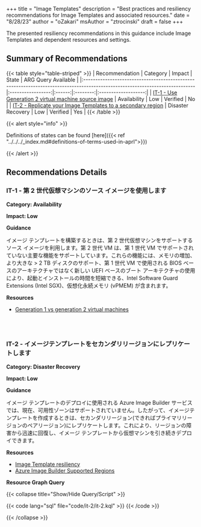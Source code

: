 +++
title = "Image Templates"
description = "Best practices and resiliency recommendations for Image Templates and associated resources."
date = "8/28/23"
author = "oZakari"
msAuthor = "ztrocinski"
draft = false
+++

The presented resiliency recommendations in this guidance include Image Templates and dependent resources and settings.

## Summary of Recommendations

{{< table style="table-striped" >}}
| Recommendation                                                                                                              |     Category      | Impact |  State   | ARG Query Available |
|:----------------------------------------------------------------------------------------------------------------------------|:-----------------:|:------:|:--------:|:-------------------:|
| [IT-1 - Use Generation 2 virtual machine source image](#it-1---use-generation-2-virtual-machine-source-image)               |   Availability    |  Low   | Verified |         No          |
| [IT-2 - Replicate your Image Templates to a secondary region](#it-2---replicate-your-image-templates-to-a-secondary-region) | Disaster Recovery |  Low   | Verified |         Yes         |
{{< /table >}}

{{< alert style="info" >}}

Definitions of states can be found [here]({{< ref "../../../_index.md#definitions-of-terms-used-in-aprl">}})

{{< /alert >}}

## Recommendations Details

### IT-1 - 第 2 世代仮想マシンのソース イメージを使用します

**Category: Availability**

**Impact: Low**

**Guidance**

イメージ テンプレートを構築するときは、第 2 世代仮想マシンをサポートするソース イメージを利用します。第 2 世代 VM は、第 1 世代 VM でサポートされていない主要な機能をサポートしています。これらの機能には、メモリの増加、より大きな > 2 TB ディスクのサポート、第 1 世代 VM で使用される BIOS ベースのアーキテクチャではなく新しい UEFI ベースのブート アーキテクチャの使用により、起動とインストールの時間を短縮できる、Intel Software Guard Extensions (Intel SGX)、仮想化永続メモリ (vPMEM) が含まれます。

**Resources**

- [Generation 1 vs generation 2 virtual machines](https://learn.microsoft.com/ja-jp/azure/virtual-machines/generation-2#features-and-capabilities)

<br><br>

### IT-2 - イメージテンプレートをセカンダリリージョンにレプリケートします

**Category: Disaster Recovery**

**Impact: Low**

**Guidance**

イメージ テンプレートのデプロイに使用される Azure Image Builder サービスでは、現在、可用性ゾーンはサポートされていません。したがって、イメージテンプレートを作成するときは、セカンダリリージョン(できればプライマリリージョンのペアリージョン)にレプリケートします。これにより、リージョンの障害から迅速に回復し、イメージ テンプレートから仮想マシンを引き続きデプロイできます。

**Resources**

- [Image Template resiliency](https://learn.microsoft.com/ja-jp/azure/reliability/reliability-image-builder?toc=%2Fazure%2Fvirtual-machines%2Ftoc.json&bc=%2Fazure%2Fvirtual-machines%2Fbreadcrumb%2Ftoc.json#capacity-and-proactive-disaster-recovery-resiliency)
- [Azure Image Builder Supported Regions](https://learn.microsoft.com/ja-jp/azure/virtual-machines/image-builder-overview?tabs=azure-powershell#regions)

**Resource Graph Query**

{{< collapse title="Show/Hide Query/Script" >}}

{{< code lang="sql" file="code/it-2/it-2.kql" >}} {{< /code >}}

{{< /collapse >}}

<br><br>
